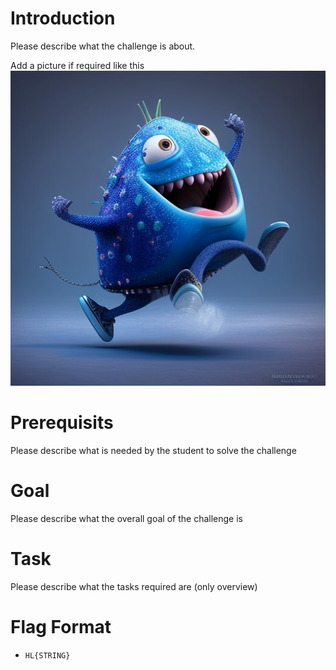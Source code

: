 # Introduction
Please describe what the challenge is about. 

Add a picture if required like this
![Overview](../images/Overview.png)


# Prerequisits
Please describe what is needed by the student to solve the challenge

# Goal
Please describe what the overall goal of the challenge is

# Task
Please describe what the tasks required are (only overview)

# Flag Format
* `HL{STRING}`

